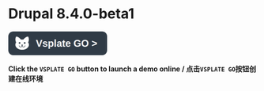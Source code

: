 # Drupal 8.4.0-beta1

<a href="https://www.vsplate.com/?docker-compose=https://github.com/vsplate/dcenvs/drupal/8.4.0-beta1"><img alt="VSPLATE GO" src="https://raw.githubusercontent.com/vsplate/images/master/vsgo_btn.png" width="200px"></a>

**Click the `VSPLATE GO` button to launch a demo online / 点击`VSPLATE GO`按钮创建在线环境**